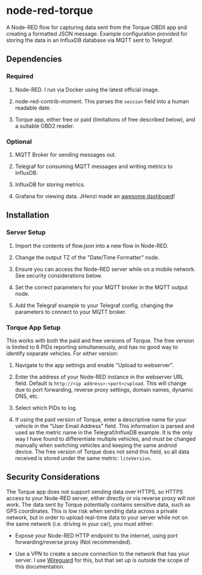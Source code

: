 # node-red-torque
A Node-RED flow for capturing data sent from the Torque OBDII app and creating a formatted JSON message. Example configuration provided for storing the data in an InfluxDB database via MQTT sent to Telegraf.

## Dependencies

### Required

1. Node-RED. I run via Docker using the latest official image.

2. node-red-contrib-moment. This parses the `session` field into a human readable date.

3. Torque app, either free or paid (limitations of free described below), and a suitable OBD2 reader.

### Optional

1. MQTT Broker for sending messages out.

2. Telegraf for consuming MQTT messages and writing metrics to InfluxDB.

3. InfluxDB for storing metrics.

4. Grafana for viewing data. JHenzi made an [awesome dashboard](https://github.com/JHenzi/Torque-Grafana-Dashboard)!

## Installation

### Server Setup

1. Import the contents of flow.json into a new flow in Node-RED.

2. Change the output TZ of the "Date/Time Formatter" node.

3. Ensure you can access the Node-RED server while on a mobile network. See security considerations below.

4. Set the correct parameters for your MQTT broker in the MQTT output node.

5. Add the Telegraf example to your Telegraf config, changing the parameters to connect to your MQTT broker.

### Torque App Setup

This works with both the paid and free versions of Torque. The free version is limited to 6 PIDs reporting simultaneously, and has no good way to identify separate vehicles. For either version:

1. Navigate to the app settings and enable "Upload to webserver".

2. Enter the address of your Node-RED instance in the webserver URL field. Default is `http://<ip address>:<port>/upload`. This will change due to port forwarding, reverse proxy settings, domain names, dynamic DNS, etc.

3. Select which PIDs to log.

4. If using the paid version of Torque, enter a descriptive name for your vehicle in the "User Email Address" field. This information is parsed and used as the metric name in the Telegraf/InfluxDB example. It is the only way I have found to differentiate multiple vehicles, and must be changed manually when switching vehicles and keeping the same android device. The free version of Torque does not send this field, so all data received is stored under the same metric: `liteVersion`.

## Security Considerations

The Torque app does not support sending data over HTTPS, so HTTPS access to your Node-RED server, either directly or via reverse proxy will not work. The data sent by Torque potentially contains sensitive data, such as GPS coordinates. This is low risk when sending data across a private network, but in order to upload real-time data to your server while not on the same network (i.e. driving in your car), you must either:

* Expose your Node-RED HTTP endpoint to the internet, using port forwarding/reverse proxy (Not recommended). 

* Use a VPN to create a secure connection to the network that has your server. I use [Wireguard](https://www.wireguard.com/) for this, but that set up is outside the scope of this documentation.
